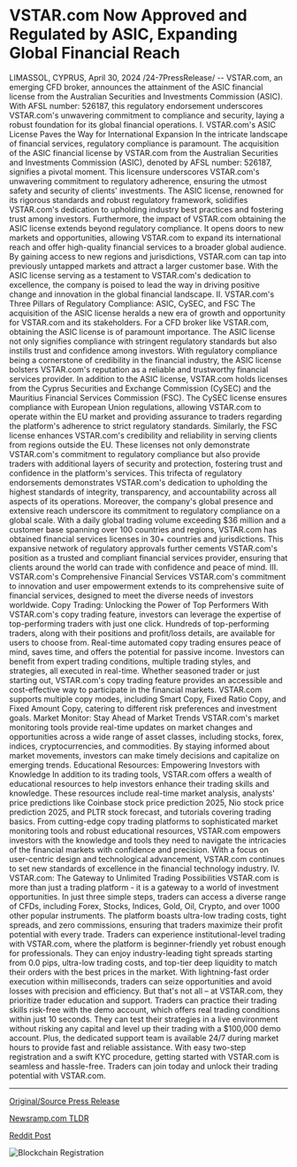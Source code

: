 # VSTAR.com Now Approved and Regulated by ASIC, Expanding Global Financial Reach

LIMASSOL, CYPRUS, April 30, 2024 /24-7PressRelease/ -- VSTAR.com, an emerging CFD broker, announces the attainment of the ASIC financial license from the Australian Securities and Investments Commission (ASIC). With AFSL number: 526187, this regulatory endorsement underscores VSTAR.com's unwavering commitment to compliance and security, laying a robust foundation for its global financial operations.  I. VSTAR.com's ASIC License Paves the Way for International Expansion In the intricate landscape of financial services, regulatory compliance is paramount. The acquisition of the ASIC financial license by VSTAR.com from the Australian Securities and Investments Commission (ASIC), denoted by AFSL number: 526187, signifies a pivotal moment. This licensure underscores VSTAR.com's unwavering commitment to regulatory adherence, ensuring the utmost safety and security of clients' investments. The ASIC license, renowned for its rigorous standards and robust regulatory framework, solidifies VSTAR.com's dedication to upholding industry best practices and fostering trust among investors.  Furthermore, the impact of VSTAR.com obtaining the ASIC license extends beyond regulatory compliance. It opens doors to new markets and opportunities, allowing VSTAR.com to expand its international reach and offer high-quality financial services to a broader global audience.  By gaining access to new regions and jurisdictions, VSTAR.com can tap into previously untapped markets and attract a larger customer base. With the ASIC license serving as a testament to VSTAR.com's dedication to excellence, the company is poised to lead the way in driving positive change and innovation in the global financial landscape.  II. VSTAR.com's Three Pillars of Regulatory Compliance: ASIC, CySEC, and FSC The acquisition of the ASIC license heralds a new era of growth and opportunity for VSTAR.com and its stakeholders. For a CFD broker like VSTAR.com, obtaining the ASIC license is of paramount importance. The ASIC license not only signifies compliance with stringent regulatory standards but also instills trust and confidence among investors. With regulatory compliance being a cornerstone of credibility in the financial industry, the ASIC license bolsters VSTAR.com's reputation as a reliable and trustworthy financial services provider.  In addition to the ASIC license, VSTAR.com holds licenses from the Cyprus Securities and Exchange Commission (CySEC) and the Mauritius Financial Services Commission (FSC). The CySEC license ensures compliance with European Union regulations, allowing VSTAR.com to operate within the EU market and providing assurance to traders regarding the platform's adherence to strict regulatory standards. Similarly, the FSC license enhances VSTAR.com's credibility and reliability in serving clients from regions outside the EU. These licenses not only demonstrate VSTAR.com's commitment to regulatory compliance but also provide traders with additional layers of security and protection, fostering trust and confidence in the platform's services.  This trifecta of regulatory endorsements demonstrates VSTAR.com's dedication to upholding the highest standards of integrity, transparency, and accountability across all aspects of its operations.  Moreover, the company's global presence and extensive reach underscore its commitment to regulatory compliance on a global scale. With a daily global trading volume exceeding $36 million and a customer base spanning over 100 countries and regions, VSTAR.com has obtained financial services licenses in 30+ countries and jurisdictions. This expansive network of regulatory approvals further cements VSTAR.com's position as a trusted and compliant financial services provider, ensuring that clients around the world can trade with confidence and peace of mind.  III. VSTAR.com's Comprehensive Financial Services VSTAR.com's commitment to innovation and user empowerment extends to its comprehensive suite of financial services, designed to meet the diverse needs of investors worldwide.  Copy Trading: Unlocking the Power of Top Performers With VSTAR.com's copy trading feature, investors can leverage the expertise of top-performing traders with just one click. Hundreds of top-performing traders, along with their positions and profit/loss details, are available for users to choose from. Real-time automated copy trading ensures peace of mind, saves time, and offers the potential for passive income. Investors can benefit from expert trading conditions, multiple trading styles, and strategies, all executed in real-time. Whether seasoned trader or just starting out, VSTAR.com's copy trading feature provides an accessible and cost-effective way to participate in the financial markets.  VSTAR.com supports multiple copy modes, including Smart Copy, Fixed Ratio Copy, and Fixed Amount Copy, catering to different risk preferences and investment goals.  Market Monitor: Stay Ahead of Market Trends VSTAR.com's market monitoring tools provide real-time updates on market changes and opportunities across a wide range of asset classes, including stocks, forex, indices, cryptocurrencies, and commodities. By staying informed about market movements, investors can make timely decisions and capitalize on emerging trends.  Educational Resources: Empowering Investors with Knowledge In addition to its trading tools, VSTAR.com offers a wealth of educational resources to help investors enhance their trading skills and knowledge. These resources include real-time market analysis, analysts' price predictions like Coinbase stock price prediction 2025, Nio stock price prediction 2025, and PLTR stock forecast, and tutorials covering trading basics.  From cutting-edge copy trading platforms to sophisticated market monitoring tools and robust educational resources, VSTAR.com empowers investors with the knowledge and tools they need to navigate the intricacies of the financial markets with confidence and precision. With a focus on user-centric design and technological advancement, VSTAR.com continues to set new standards of excellence in the financial technology industry.  IV. VSTAR.com: The Gateway to Unlimited Trading Possibilities VSTAR.com is more than just a trading platform - it is a gateway to a world of investment opportunities. In just three simple steps, traders can access a diverse range of CFDs, including Forex, Stocks, Indices, Gold, Oil, Crypto, and over 1000 other popular instruments. The platform boasts ultra-low trading costs, tight spreads, and zero commissions, ensuring that traders maximize their profit potential with every trade.  Traders can experience institutional-level trading with VSTAR.com, where the platform is beginner-friendly yet robust enough for professionals. They can enjoy industry-leading tight spreads starting from 0.0 pips, ultra-low trading costs, and top-tier deep liquidity to match their orders with the best prices in the market. With lightning-fast order execution within milliseconds, traders can seize opportunities and avoid losses with precision and efficiency.  But that's not all – at VSTAR.com, they prioritize trader education and support. Traders can practice their trading skills risk-free with the demo account, which offers real trading conditions within just 10 seconds. They can test their strategies in a live environment without risking any capital and level up their trading with a $100,000 demo account. Plus, the dedicated support team is available 24/7 during market hours to provide fast and reliable assistance. With easy two-step registration and a swift KYC procedure, getting started with VSTAR.com is seamless and hassle-free. Traders can join today and unlock their trading potential with VSTAR.com. 

---

[Original/Source Press Release](https://www.24-7pressrelease.com/press-release/510470/vstarcom-now-approved-and-regulated-by-asic-expanding-global-financial-reach)
                    

[Newsramp.com TLDR](None) 



[Reddit Post](https://www.reddit.com/r/FinancialNewsramp/comments/1cgms1j/vstarcom_obtains_asic_financial_license_paving/) 



![Blockchain Registration](https://cdn.newsramp.app/24-7PressRelease/qrcode/244/30/seekNs0x.webp)